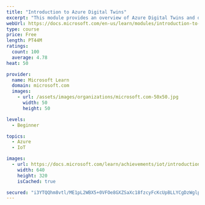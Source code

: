 ```yaml
---
title: "Introduction to Azure Digital Twins"
excerpt: "This module provides an overview of Azure Digital Twins and describes Microsoft tools, services, and infrastructure. This knowledge can help bring digital twins to life for your organization and customers."
webUrl: https://docs.microsoft.com/en-us/learn/modules/introduction-to-azure-digital-twins/
type: course
price: Free
length: PT44M
ratings:
  count: 100
  average: 4.78
heat: 50

provider:
  name: Microsoft Learn
  domain: microsoft.com
  images:
    - url: /assets/images/organizations/microsoft.com-50x50.jpg
      width: 50
      height: 50

levels:
  - Beginner

topics:
  - Azure
  - IoT

images:
  - url: https://docs.microsoft.com/learn/achievements/iot/introduction-to-azure-digital-twins-social.png
    width: 640
    height: 320
    isCached: true

secured: "i3YTQQhm8vtl/ME1pL2WBX5+0VFOe8GXZSaXc18fzcyFcKcUpBLLYCgDzWglpk2cgUQvdryQMeGTt4DXB3T2Htxhf7cG56JuPEwFok7PD2SUO5gHaNOU5NCCTCa/tqpIuFpdBtzEseDX/D+B4urk6kzPUk+xwgquEWntS12nV/z5HkAK5HsqCOhNGGxGH054x3udW7elwbF5pPh8VvhCJCv07zIlHK2t6YrxSbacnVwmYRlUemApRzSBqISrK38sQY+LvqnlD+Nwy+kLOU/knsTlEcM++51WbSXfuL/IoiCyrL9nqpIU6kPTKMGGdsRSgO9npnybI7QNqZcb0P6/yN5i9YEq03f9LjFvAmU8r5e+/qldDVDO/gsu1sLSJDVQWW62hhxt0j39F0k4rR4VAwTn6rLgL+sWQ7mtfmLcwKM=;HiSIxbna4C6LrujIpZvG+A=="
---
```


